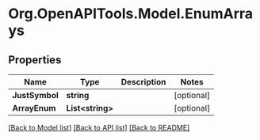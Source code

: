 # Org.OpenAPITools.Model.EnumArrays

## Properties

Name | Type | Description | Notes
------------ | ------------- | ------------- | -------------
**JustSymbol** | **string** |  | [optional] 
**ArrayEnum** | **List&lt;string&gt;** |  | [optional] 

[[Back to Model list]](../../README.md#documentation-for-models) [[Back to API list]](../../README.md#documentation-for-api-endpoints) [[Back to README]](../../README.md)

